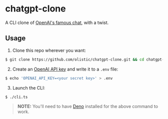 # chatgpt-clone

A CLI clone of [OpenAI's famous chat](http://chat.openai.com), with a twist.

## Usage

1. Clone this repo wherever you want:

```sh
$ git clone https://github.com/olistic/chatgpt-clone.git && cd chatgpt-clone
```

2. Create an [OpenAI API key](https://platform.openai.com/account/api-keys) and write it to a `.env` file:

```sh
$ echo 'OPENAI_API_KEY=<your secret key>' > .env
```

3. Launch the CLI:

```sh
$ ./cli.ts
```

> **NOTE:** You'll need to have [Deno](https://deno.land/manual/getting_started/installation) installed for the above command to work.

